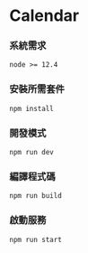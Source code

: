 
Calendar
===

### 系統需求

```
node >= 12.4
```

### 安裝所需套件

```
npm install
```

### 開發模式

```
npm run dev
```

### 編譯程式碼

```
npm run build
```

### 啟動服務

```
npm run start
```

